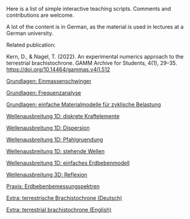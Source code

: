 Here is a list of simple interactive teaching scripts. Comments and contributions are welcome.

A lot of the content is in German, as the material is used in lectures at a German university.

Related publication:

Kern, D., & Nagel, T. (2022). An experimental numerics approach to the terrestrial brachistochrone. GAMM Archive for Students, 4(1), 29–35. https://doi.org/10.14464/gammas.v4i1.512

[Grundlagen: Einmassenschwinger](basics_single_mass_oscillator.html)

[Grundlagen: Frequenzanalyse](basics_frequency_analysis.html)

[Grundlagen: einfache Materialmodelle für zyklische Belastung](basics_soil_model.html)

[Wellenausbreitung 1D: diskrete Kraftelemente](wave1d_discrete_elements.html)

[Wellenausbreitung 1D: Dispersion](wave1d_dispersion.html)

[Wellenausbreitung 1D: Pfahlgruendung](wave1d_pile.html)

[Wellenausbreitung 1D: stehende Wellen](wave1d_resonant_column.html)

[Wellenausbreitung 1D: einfaches Erdbebenmodell](wave1d_earthquake.html)

[Wellenausbreitung 3D: Reflexion](wave3d_reflection.html)

[Praxis: Erdbebenbemessungspektren](applications_elastic_response_spectrum.html)

[Extra: terrestrische Brachistochrone (Deutsch)](extra_terrestrial_brachistochrone.html)

[Extra: terrestrial brachistochrone (English)](extra_terrestrial_brachistochrone_en.html)
